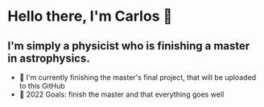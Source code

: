 # Hello there, I'm Carlos 👋 
## I'm simply a physicist who is finishing a master in astrophysics.

- 🔭 I'm currently finishing the master's final project, that will be uploaded to this GitHub
- 🥅 2022 Goals: finish the master and that everything goes well
